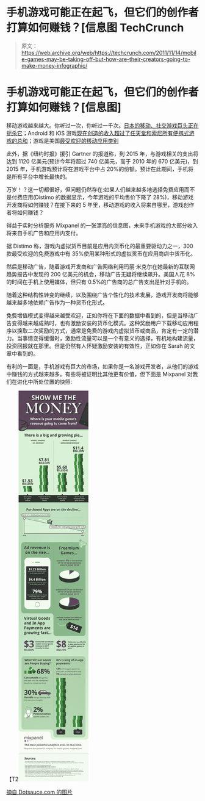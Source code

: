 # 手机游戏可能正在起飞，但它们的创作者打算如何赚钱？[信息图 TechCrunch

> 原文：<https://web.archive.org/web/https://techcrunch.com/2011/11/14/mobile-games-may-be-taking-off-but-how-are-their-creators-going-to-make-money-infographic/>

# 手机游戏可能正在起飞，但它们的创作者打算如何赚钱？[信息图]

移动游戏越来越大。你听过一次，你听过一千次。[日本的移动、社交游戏巨头正在扼杀它](https://web.archive.org/web/20230205105113/https://techcrunch.com/2011/10/31/dena-gree-japan/)；Android 和 iOS 游戏[现在创造的收入超过了任天堂和索尼所有便携式游戏的总和](https://web.archive.org/web/20230205105113/https://techcrunch.com/2011/11/09/flurry-android-and-ios-games-beat-nintendo-and-sony-in-revenue/)；游戏是美国[最受欢迎的移动应用类别](https://web.archive.org/web/20230205105113/http://blog.nielsen.com/nielsenwire/online_mobile/games-most-popular-mobile-app-category/)

此外，据《纽约时报》援引 Gartner 的报道称，到 2015 年，与游戏相关的支出将达到 1120 亿美元(预计今年将超过 740 亿美元，高于 2010 年的 670 亿美元)，到 2015 年，手机游戏预计将在游戏平台中占 20%的份额。预计在此期间，手机将是所有平台中增长最快的。

万岁！？这一切都很好，但问题仍然存在:如果人们越来越多地选择免费应用而不是付费应用(Distimo 的数据显示，今年游戏的平均售价下降了 28%)，移动游戏开发商将如何赚钱？在接下来的 5 年里，移动游戏的收入将来自哪里，游戏创作者将如何赚钱？

得益于实时分析服务 Mixpanel 的一张漂亮的信息图，未来手机游戏的大部分收入将来自手机广告和应用内支付。

据 Distimo 称，游戏内虚拟货币目前是应用内货币化的最重要驱动力之一，300 款最受欢迎的免费游戏中有 35%使用某种形式的虚拟货币在应用商店中货币化。

然后是移动广告，随着游戏开发商和广告网络利用玛丽·米克尔在她最新的互联网趋势报告中发现的 200 亿美元的机会，移动广告无疑将继续飙升。美国人花 8%的时间在手机上使用媒体，但只有 0.5%的广告商的总广告支出是针对手机的。

随着这种结构性转变的继续，以及围绕广告个性化的技术发展，游戏开发商将能够越来越多地依赖广告作为一种货币化形式。

免费增值模式变得越来越受欢迎，正如你将在下面的数据中看到的，但是当移动广告变得越来越成熟时，也有激励安装的货币化模式。这种奖励用户下载移动应用程序以换取二次奖励的方式，通常是免费的游戏内虚拟货币或商品，肯定有一定的潜力。当事情变得缓慢时，激励性流量可以是一个有意义的选择，有机地构建流量，投资回报就在那里。但是仍然有人怀疑激励安装的有效性，正如你在 Sarah 的文章中看到的。

有利的一面是，手机游戏有巨大的市场，如果你是一名游戏开发者，从他们的游戏中赚钱的方式越来越多。有些将被证明比其他更有价值，但下面是 Mixpanel 对我们在进化中所处位置的快照:

【T2![](img/e885c0f1b95ea07c57e41dca3d419663.png "mixpanel-mobile-money-infographic-740px")

[摘自 Dotsauce.com 的图片](https://web.archive.org/web/20230205105113/http://www.dotsauce.com/2010/08/09/age-of-virtual-currency/)